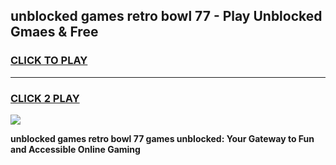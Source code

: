 
## unblocked games retro bowl 77 - Play Unblocked Gmaes & Free
<h3>
<a href="https://news.freeplayer.one?title=unblocked_games_retro_bowl_77&ref=16F">CLICK TO PLAY</a></h3>
<hr>

<h3>
<a href="https://news.freeplayer.one?title=unblocked_games_retro_bowl_77&ref=16F">CLICK 2 PLAY</a>
  
</h3>

<a href="https://news.freeplayer.one?title=unblocked_games_retro_bowl_77&ref=16F/"><img src="https://clearcache.store/games.png"></a>


**unblocked games retro bowl 77 games unblocked: Your Gateway to Fun and Accessible Online Gaming**

